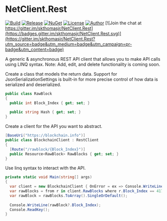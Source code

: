 # NetClient.Rest

[![Build](https://ci.appveyor.com/api/projects/status/r6t2rvc0qru109ni?svg=true)](https://ci.appveyor.com/project/skthomasjr/netclient-rest)
[![Release](https://img.shields.io/github/release/skthomasjr/NetClient.Rest.svg?maxAge=2592000)](https://github.com/skthomasjr/NetClient.Rest/releases)
[![NuGet](https://img.shields.io/nuget/v/NetClient.Rest.svg)](https://www.nuget.org/packages/NetClient.Rest)
[![License](https://img.shields.io/github/license/skthomasjr/NetClient.Rest.svg?maxAge=2592000)](LICENSE.md)
[![Author](https://img.shields.io/badge/author-Scott%20K.%20Thomas%2C%20Jr.-blue.svg?maxAge=2592000)](https://www.linkedin.com/in/skthomasjr)
[![Join the chat at https://gitter.im/skthomasjr/NetClient.Rest](https://badges.gitter.im/skthomasjr/NetClient.Rest.svg)](https://gitter.im/skthomasjr/NetClient.Rest?utm_source=badge&utm_medium=badge&utm_campaign=pr-badge&utm_content=badge)

A generic & asynchronous REST API client that allows you to make API calls using LINQ syntax. Note: Add, edit, and delete functionality is coming soon.

Create a class that models the return data. Support for JsonSerializationSettings is built-in for more precise control of how data is serialized and deserialized.
```c#
public class RawBlock
{
  public int Block_Index { get; set; }
  
  public string Hash { get; set; }
}
```
Create a client for the API you want to abstract.
```c#
[BaseUri("https://blockchain.info")]
public class BlockchainClient : RestClient
{
  [Route("/rawblock/{Block_Index}")]
  public Resource<RawBlock> RawBlocks { get; set; }
}
```
Use linq syntax to interact with the API.
```c#
private static void Main(string[] args)
{
  var client = new BlockchainClient { OnError = ex => Console.WriteLine(ex.Message) };
  var rawBlocks = from r in client.RawBlocks where r.Block_Index == 417260 select r;
  var rawBlock = rawBlocks.ToArray().SingleOrDefault();
  
  Console.WriteLine(rawBlock?.Block_Index);
  Console.ReadKey();
}
```
